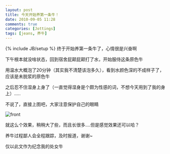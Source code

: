 ```yaml
---
layout: post
title: 今天开始养第一条牛！
date: 2010-09-05 11:28
comments: true
categories: [Jottings]
tags: [jeans, 养牛]
---
```

{% include JB/setup %}
终于开始养第一条牛了，心情很是兴奋啊  

下午根本就没啥状态，回到宿舍屁颠屁颠打了水，开始服侍这条原色牛 

用温水大概泡了20分钟（其实我不清楚该泡多久），看到水颜色深的不成样子了，应该是未脱浆的原色牛 

之后忍不住湿身上身了（一直觉得湿身是个颇为性感的词，不想今天用到了我的身上）..... 

不说了，直接上图吧，大家注意保护自己的眼睛

![front](https://lh4.googleusercontent.com/-GPHSfQ9IA14/UKuCoIEg4nI/AAAAAAAAAhk/A5kGyt13-UM/s144/jeans_1.jpg)

就这么个效果，稍稍大了些，而且长很多....但是感觉效果还可以哈？ 

养牛过程鄙人会全程跟踪，及时报道，谢谢~ 

仅以此文作为纪念我的处女牛 
